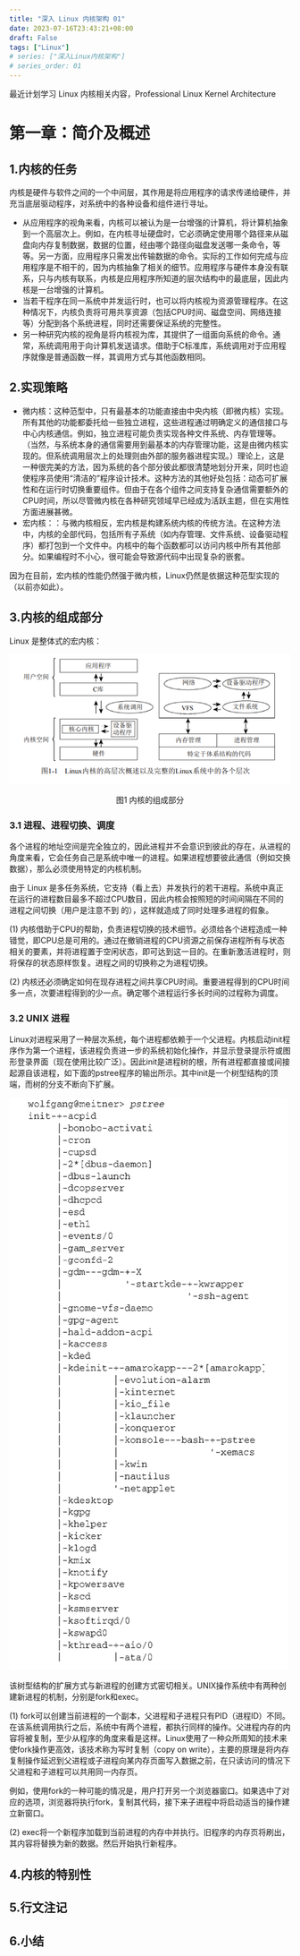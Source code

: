 ```yaml
---
title: "深入 Linux 内核架构 01"
date: 2023-07-16T23:43:21+08:00
draft: False
tags: ["Linux"]
# series: ["深入Linux内核架构"]
# series_order: 01
---
```


最近计划学习 Linux 内核相关内容，Professional Linux Kernel Architecture

# 第一章：简介及概述

## 1.内核的任务

内核是硬件与软件之间的一个中间层，其作用是将应用程序的请求传递给硬件，并充当底层驱动程序，对系统中的各种设备和组件进行寻址。

* 从应用程序的视角来看，内核可以被认为是一台增强的计算机，将计算机抽象到一个高层次上。例如，在内核寻址硬盘时，它必须确定使用哪个路径来从磁盘向内存复制数据，数据的位置，经由哪个路径向磁盘发送哪一条命令，等等。另一方面，应用程序只需发出传输数据的命令。实际的工作如何完成与应用程序是不相干的，因为内核抽象了相关的细节。应用程序与硬件本身没有联系，只与内核有联系，内核是应用程序所知道的层次结构中的最底层，因此内核是一台增强的计算机。
* 当若干程序在同一系统中并发运行时，也可以将内核视为资源管理程序。在这种情况下，内核负责将可用共享资源（包括CPU时间、磁盘空间、网络连接等）分配到各个系统进程，同时还需要保证系统的完整性。
* 另一种研究内核的视角是将内核视为库，其提供了一组面向系统的命令。通常，系统调用用于向计算机发送请求。借助于C标准库，系统调用对于应用程序就像是普通函数一样，其调用方式与其他函数相同。

## 2.实现策略

* 微内核：这种范型中，只有最基本的功能直接由中央内核（即微内核）实现。所有其他的功能都委托给一些独立进程，这些进程通过明确定义的通信接口与中心内核通信。例如，独立进程可能负责实现各种文件系统、内存管理等。（当然，与系统本身的通信需要用到最基本的内存管理功能，这是由微内核实现的。但系统调用层次上的处理则由外部的服务器进程实现。）理论上，这是一种很完美的方法，因为系统的各个部分彼此都很清楚地划分开来，同时也迫使程序员使用“清洁的”程序设计技术。这种方法的其他好处包括：动态可扩展性和在运行时切换重要组件。但由于在各个组件之间支持复杂通信需要额外的CPU时间，所以尽管微内核在各种研究领域早已经成为活跃主题，但在实用性方面进展甚微。
* 宏内核：：与微内核相反，宏内核是构建系统内核的传统方法。在这种方法中，内核的全部代码，包括所有子系统（如内存管理、文件系统、设备驱动程序）都打包到一个文件中。内核中的每个函数都可以访问内核中所有其他部分。如果编程时不小心，很可能会导致源代码中出现复杂的嵌套。

因为在目前，宏内核的性能仍然强于微内核，Linux仍然是依据这种范型实现的（以前亦如此）。

## 3.内核的组成部分

Linux 是整体式的宏内核：

![](img/2023-07-16-23-26-23.png)
<center>图1 内核的组成部分</center>

### 3.1 进程、进程切换、调度

各个进程的地址空间是完全独立的，因此进程并不会意识到彼此的存在，从进程的角度来看，它会任务自己是系统中唯一的进程。如果进程想要彼此通信（例如交换数据），那么必须使用特定的内核机制。

由于 Linux 是多任务系统，它支持（看上去）并发执行的若干进程。系统中真正在运行的进程数目最多不超过CPU数目，因此内核会按照短的时间间隔在不同的进程之间切换（用户是注意不到 的），这样就造成了同时处理多进程的假象。

(1) 内核借助于CPU的帮助，负责进程切换的技术细节。必须给各个进程造成一种错觉，即CPU总是可用的。通过在撤销进程的CPU资源之前保存进程所有与状态相关的要素，并将进程置于空闲状态，即可达到这一目的。在重新激活进程时，则将保存的状态原样恢复。进程之间的切换称之为进程切换。 

(2) 内核还必须确定如何在现存进程之间共享CPU时间。重要进程得到的CPU时间多一点，次要进程得到的少一点。确定哪个进程运行多长时间的过程称为调度。

### 3.2 UNIX 进程

Linux对进程采用了一种层次系统，每个进程都依赖于一个父进程。内核启动init程序作为第一个进程，该进程负责进一步的系统初始化操作，并显示登录提示符或图形登录界面（现在使用比较广泛）。因此init是进程树的根，所有进程都直接或间接起源自该进程，如下面的pstree程序的输出所示。其中init是一个树型结构的顶端，而树的分支不断向下扩展。

![](img/image-20230723194016103.png)

该树型结构的扩展方式与新进程的创建方式密切相关。UNIX操作系统中有两种创建新进程的机制，分别是fork和exec。

(1) fork可以创建当前进程的一个副本，父进程和子进程只有PID（进程ID）不同。在该系统调用执行之后，系统中有两个进程，都执行同样的操作。父进程内存的内容将被复制，至少从程序的角度来看是这样。Linux使用了一种众所周知的技术来使fork操作更高效，该技术称为写时复制（copy on write），主要的原理是将内存复制操作延迟到父进程或子进程向某内存页面写入数据之前，在只读访问的情况下父进程和子进程可以共用同一内存页。

例如，使用fork的一种可能的情况是，用户打开另一个浏览器窗口。如果选中了对应的选项，浏览器将执行fork，复制其代码，接下来子进程中将启动适当的操作建立新窗口。

(2) exec将一个新程序加载到当前进程的内存中并执行。旧程序的内存页将刷出，其内容将替换为新的数据。然后开始执行新程序。



## 4.内核的特别性



## 5.行文注记


## 6.小结